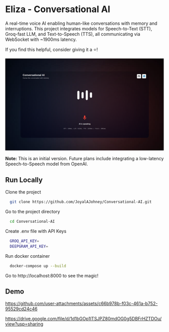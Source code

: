 
# Eliza - Conversational AI

A real-time voice AI enabling human-like conversations with memory and interruptions. This project integrates models for Speech-to-Text (STT), Groq-fast LLM, and Text-to-Speech (TTS), all communicating via WebSocket with ~1900ms latency.

If you find this helpful, consider giving it a ⭐!

![App Screenshot](https://raw.githubusercontent.com/JoyalAJohney/Conversational-AI/refs/heads/master/assets/eliza1.png)

**Note:** This is an initial version. Future plans include integrating a low-latency Speech-to-Speech model from OpenAI.



## Run Locally

Clone the project

```bash
  git clone https://github.com/JoyalAJohney/Conversational-AI.git
```

Go to the project directory

```bash
  cd Conversational-AI
```

Create .env file with API Keys

```bash
  GROQ_API_KEY=
  DEEPGRAM_API_KEY=
```

Run docker container

```bash
  docker-compose up --build
```

Go to http://localhost:8000 to see the magic!

## Demo

https://github.com/user-attachments/assets/c66b978b-f03c-461a-b752-95529cd24c46



https://drive.google.com/file/d/1d1bGOp1lTSJPZ80mdOG0g5DBFrHZTDOu/view?usp=sharing

